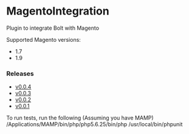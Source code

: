 # MagentoIntegration
Plugin to integrate Bolt with Magento

Supported Magento versions:
+ 1.7
+ 1.9

### Releases

+ [v0.0.4](https://s3-us-west-1.amazonaws.com/bolt-public/magento-integration-release/magento_integration_v004.tar.gz)
+ [v0.0.3](https://s3-us-west-1.amazonaws.com/bolt-public/magento-integration-release/magento_integration_v003.tar.gz)
+ [v0.0.2](https://s3-us-west-1.amazonaws.com/bolt-public/magento-integration-release/magento_integration_v002.tar.gz)
+ [v0.0.1](https://s3-us-west-1.amazonaws.com/bolt-public/magento-integration-release/magento_integration_v001.tar.gz)

To run tests, run the following (Assuming you have MAMP)
/Applications/MAMP/bin/php/php5.6.25/bin/php /usr/local/bin/phpunit
